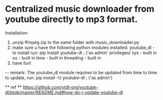# Centralized music downloader from youtube directly to mp3 format.

Installation:
1. unzip ffmpeg.zip to the same folder with music_downloader.py
2. make sure u have the following python modules installed:
youtube_dl  - to install run: pip install youtube-dl ; ('as admin' privileges)
sys         - built in
os          - built in
time        - built in
threading   - built in
3.  have fun!

-- remark:
The youtube_dl module requires to be updated from time to time.
to update, run: pip install -U youtube-dl ; ('as admin')

** ref **
https://github.com/ytdl-org/youtube-dl/blob/master/README.md#how-do-i-update-youtube-dl
